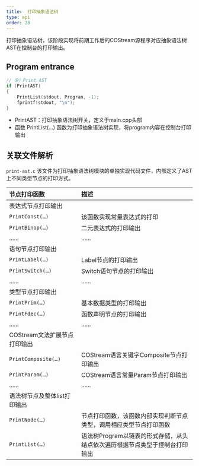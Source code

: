 ```yaml
---
title:  打印抽象语法树
type: api
order: 28
---
```


打印抽象语法树，该阶段实现将前期工作后的COStream源程序对应抽象语法树AST在控制台的打印输出。

## Program entrance

```c++
//（9）Print AST
if (PrintAST) 
{
    PrintList(stdout, Program, -1);
    fprintf(stdout, "\n");
}

```
-	PrintAST：打印抽象语法树开关，定义于main.cpp头部
-	函数 PrintList(…) 函数为打印抽象语法树实现，将program内容在控制台打印输出

## 关联文件解析

`print-ast.c`
该文件为打印抽象语法树模块的单独实现代码文件，内部定义了AST上不同类型节点的打印方式。

|节点打印函数|描述|
|:-|:-|
|表达式节点打印输出||
|`PrintConst(…)`|该函数实现常量表达式的打印|
|`PrintBinop(…)`|二元表达式的打印输出|
|......|......|
|语句节点打印输出||
|`PrintLabel(…)`|Label节点的打印输出 |
|`PrintSwitch(…)`|Switch语句节点的打印输出 |
|......|......|
|类型节点打印输出||
|`PrintPrim(…)`|基本数据类型的打印输出|
|`PrintFdec(…)`|函数声明节点的打印输出|
|......|......|
|COStream文法扩展节点打印输出||
|`PrintComposite(…)`|COStream语言关键字Composite节点打印输出|
|`PrintParam(…)`|COStream语言常量Param节点打印输出|
|......|......|
|语法树节点及整体list打印输出||
|`PrintNode(…)`|节点打印函数，该函数内部实现判断节点类型，调用相应类型节点打印函数|
|`PrintList(…)`|语法树Program以链表的形式存储，从头结点依次遍历根据节点类型于控制台打印输出|